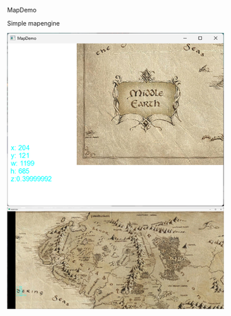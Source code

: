 MapDemo

Simple mapengine

![alt tag](https://github.com/landroo/MapDemo/blob/main/pictures/1.png)
![alt tag](https://github.com/landroo/MapDemo/blob/main/pictures/2.png)
